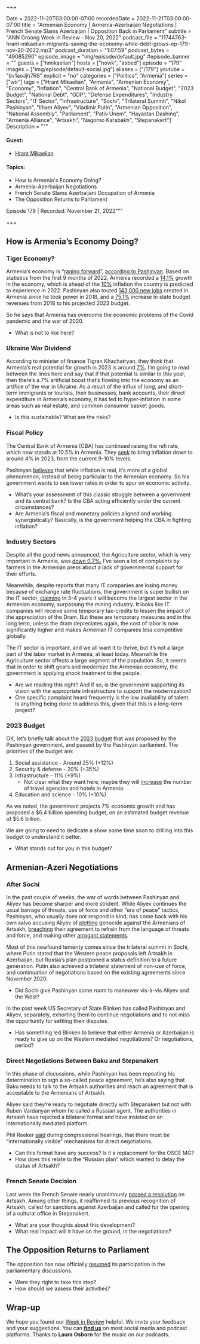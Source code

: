 +++

Date = 2022-11-20T03:00:00-07:00
recordedDate = 2022-11-21T03:00:00-07:00
title = "Armenian Economy | Armenia-Azerbaijan Negotiations | French Senate Slams Azerbaijan | Opposition Back in Parliament"
subtitle = "ANN Groong Week in Review - Nov 20, 2022"
podcast_file = "11744763-hrant-mikaelian-migrants-saving-the-economy-while-debt-grows-ep-179-nov-20-2022.mp3"
podcast_duration = "1:07:59"
podcast_bytes = "49085290"
episode_image = "img/episode/default.jpg"
#episode_banner = ""
guests = ["hmikaelian"]
hosts = ["hovik", "asbed"]
episode = "179"
images = ["img/episode/default-social.jpg"]
aliases = ["/179"]
youtube = "bv1aoJjh7R8"
explicit = "no"
categories = ["Politics", "Armenia"]
series = ["wir"]
tags = ["Hrant Mikaelian", "Armenia", "Armenian Economy", "Economy", "Inflation", "Central Bank of Armenia", "National Budget", "2023 Budget", "National Debt", "GDP", "Defense Expenditures", "Industry Sectors", "IT Sector", "Infrastructure", "Sochi", "Trilateral Summit", "Nikol Pashinyan", "Ilham Aliyev", "Vladimir Putin", "Armenian Opposition", "National Assembly", "Parliament", "Pativ Unem", "Hayastan Dashinq", "Armenia Alliance", "Artsakh", "Nagorno Karabakh", "Stepanakert"]
Description = """

#### Guest: 
* [Hrant Mikaelian](/guest/hmikaelian)

#### Topics:
* How is Armenia's Economy Doing?
* Armenia-Azerbaijan Negotiations
* French Senate Slams Azerbaijani Occupation of Armenia
* The Opposition Returns to Parliament


Episode 179 | Recorded: November 21, 2022"""

+++

## How is Armenia’s Economy Doing?

### Tiger Economy?

Armenia’s economy is “[raging forward](https://armenpress.am/eng/news/1096252.html)”, [according to Pashinyan](https://armenpress.am/eng/news/1096252.html). Based on statistics from the first 9 months of 2022, Armenia recorded a [14.1%](https://armenpress.am/eng/news/1095622.html) growth in the economy, which is ahead of the [10%](https://armenpress.am/eng/news/1096204.html) inflation the country is predicted to experience in 2022. Pashinyan also touted [143,000 new jobs](https://armenpress.am/eng/news/1096258.html) created in Armenia since he took power in 2018, and a [75.1%](https://armenpress.am/eng/news/1096257.html) increase in state budget revenues from 2018 to his projected 2023 budget.

So he says that Armenia has overcome the economic problems of the Covid pandemic and the war of 2020.

* What is not to like here?


### Ukraine War Dividend

According to minister of finance Tigran Khachatryan, they think that Armenia’s real potential for growth in 2023 is around [7%](https://armenpress.am/eng/news/1097388.html). I’m going to read between the lines here and say that if that potential is similar to this year, then there’s a 7% artificial boost that’s flowing into the economy as an artifice of the war in Ukraine. As a result of the influx of long, and short-term immigrants or tourists, their businesses, bank accounts, their direct expenditure in Armenia’s economy, it has led to hyper-inflation in some areas such as real estate, and common consumer basket goods.

* Is this sustainable? What are the risks?


### Fiscal Policy

The Central Bank of Armenia (CBA) has continued raising the refi rate, which now stands at 10.5% in Armenia. They [seek](https://armenpress.am/eng/news/1097389.html) to bring inflation down to around 4% in 2023, from the current 9-10% levels.

Pashinyan [believes](https://armenpress.am/eng/news/1097434.html) that while inflation is real, it’s more of a global phenomenon, instead of being particular to the Armenian economy. So his government wants to see lower rates in order to spur on economic activity.

* What’s your assessment of this classic struggle between a government and its central bank? Is the CBA acting efficiently under the current circumstances?
* Are Armenia’s fiscal and monetary policies aligned and working synergistically? Basically, is the government helping the CBA in fighting inflation?


### Industry Sectors

Despite all the good news announced, the Agriculture sector, which is very important in Armenia, was [down 0.7%.](https://armenpress.am/eng/news/1095827.html) I’ve seen a lot of complaints by farmers in the Armenian press about a lack of governmental support for their efforts.

Meanwhile, despite reports that many IT companies are losing money because of exchange rate fluctuations, the government is super bullish on the IT sector, [claiming](https://armenpress.am/eng/news/1094152.html) in 3-4 years it will become the largest sector in the Armenian economy, surpassing the mining industry. It looks like IT companies will receive some temporary tax-credits to lessen the impact of the appreciation of the Dram. But these are temporary measures and in the long term, unless the dram depreciates again, the cost of labor is now significantly higher and makes Armenian IT companies less competitive globally.

The IT sector is important, and we all want it to thrive, but it’s not a large part of the labor market in Armenia, at least today. Meanwhile the Agriculture sector affects a large segment of the population. So, it seems that in order to shift gears and modernize the Armenian economy, the government is applying shock treatment to the people.

* Are we reading this right? And if so, is the government supporting its vision with the appropriate infrastructure to support the modernization?
* One specific complaint heard frequently is the low availability of talent. Is anything being done to address this, given that this is a long-term project?


### 2023 Budget

OK, let’s briefly talk about the [2023 budget](https://finport.am/full_news.php?id=46813&lang=3) that was proposed by the Pashinyan government, and passed by the Pashinyan parliament. The priorities of the budget are:

1. Social assistance - Around 25% (+12%)
2. Security & defense - 20% (+35%)
3. Infrastructure - 11% (+9%)
    * Not clear what they want here, maybe they will [increase](https://armenpress.am/eng/news/1096161.html) the number of travel agencies and hotels in Armenia.
4. Education and science - 10% (+10%)

As we noted, the government projects 7% economic growth and has proposed a $6.4 billion spending budget, on an estimated budget revenue of $5.6 billion.

We are going to need to dedicate a show some time soon to drilling into this budget to understand it better.

* What stands out for you in this budget?


## Armenian-Azeri Negotiations


### After Sochi

In the past couple of weeks, the war of words between Pashinyan and Aliyev has become sharper and more strident. While Aliyev continues the usual barrage of threats, use of force and other “era of peace” tactics, Pashinyan, who usually does not respond in kind, has come back with his own salvo accusing Aliyev of [plotting](https://asbarez.com/pashinyan-accuses-aliyev-of-plotting-genocide-of-armenians-in-artsakh/) genocide against the Armenians of Artsakh, [breaching](https://radar.am/en/news/politics-2536326623/) their agreement to refrain from the language of threats and force, and making other [arrogant statements](https://hetq.am/en/article/150047).

Most of this newfound temerity comes since the trilateral summit in Sochi, where Putin stated that the Western peace proposals left Artsakh in Azerbaijan, but Russia’s plan postponed a status definition to a future generation. Putin also achieved a trilateral statement of non-use of force, and continuation of negotiations based on the existing agreements since November 2020.

* Did Sochi give Pashinyan some room to maneuver vis-à-vis Aliyev and the West?


In the past week US Secretary of State Blinken has called Pashinyan and Aliyev, separately, exhorting them to continue negotiations and to not miss the opportunity for settling their disputes.

* Has something led Blinken to believe that either Armenia or Azerbaijan is ready to give up on the Western mediated negotiations? Or negotiations, period?


### Direct Negotiations Between Baku and Stepanakert

In this phase of discussions, while Pashinyan has been repeating his determination to sign a so-called peace agreement, he’s also saying that Baku needs to talk to the Artsakh authorities and reach an agreement that is acceptable to the Armenians of Artsakh.

Aliyev said they’re ready to negotiate directly with Stepanakert but not with Ruben Vardanyan whom he called a Russian agent. The authorities in Artsakh have rejected a bilateral format and have insisted on an internationally mediated platform.

Phil Reeker [said](https://eurasianet.org/new-armenia-azerbaijan-fighting-a-long-time-in-the-making) during congressional hearings, that there must be “internationally visible” mechanisms for direct negotiations.

* Can this format have any success? Is it a replacement for the OSCE MG?
* How does this relate to the “Russian plan” which wanted to delay the status of Artsakh?


### French Senate Decision

Last week the French Senate nearly unanimously [passed a resolution](https://www.azatutyun.am/a/32132286.html) on Artsakh. Among other things, it reaffirmed its previous recognition of Artsakh, called for sanctions against Azerbaijan and called for the opening of a cultural office in Stepanakert.

* What are your thoughts about this development?
* What real impact will it have on the ground, in the negotiations?


## The Opposition Returns to Parliament

The opposition has now officially [resumed](https://www.azatutyun.am/a/32131468.html) its participation in the parliamentary discussions. 

* Were they right to take this step?
* How should we assess their activities?


## Wrap-up

We hope you found our [Week in Review](/series/wir/) helpful. We invite your feedback and your suggestions. You can [**find us**](https://linktr.ee/groong) on most social media and podcast platforms. Thanks to **Laura Osborn** for the music on our podcasts.
